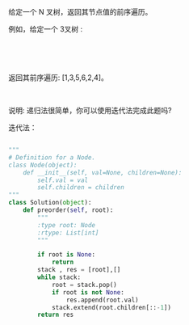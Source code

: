 给定一个 N 叉树，返回其节点值的前序遍历。

例如，给定一个 3叉树 :

 



 

返回其前序遍历: [1,3,5,6,2,4]。

 

说明: 递归法很简单，你可以使用迭代法完成此题吗?


迭代法：

```python

"""
# Definition for a Node.
class Node(object):
    def __init__(self, val=None, children=None):
        self.val = val
        self.children = children
"""
class Solution(object):
    def preorder(self, root):
        """
        :type root: Node
        :rtype: List[int]
        """

        if root is None:
            return
        stack , res = [root],[]
        while stack:
            root = stack.pop()
            if root is not None:
                res.append(root.val)
            stack.extend(root.children[::-1])
        return res

```